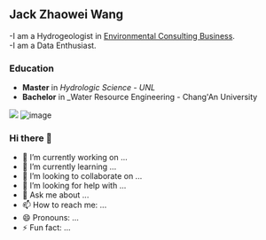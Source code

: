 ## Jack Zhaowei Wang

-I am a Hydrogeologist in [Environmental Consulting Business](https://www.linkedin.com/in/zhaowei-jack-wang-65205146/). \
-I am a Data Enthusiast.

### Education

- **Master** in _Hydrologic Science - UNL_
- **Bachelor** in _Water Resource Engineering - Chang'An University

![](https://pbs.twimg.com/profile_images/1133452401111912449/YzYLV-9o_400x400.png)
![image](https://user-images.githubusercontent.com/47303462/110416259-60413000-8061-11eb-9a72-cdd1e94ddc8a.png)


### Hi there 👋

- 🔭 I’m currently working on ...
- 🌱 I’m currently learning ...
- 👯 I’m looking to collaborate on ...
- 🤔 I’m looking for help with ...
- 💬 Ask me about ...
- 📫 How to reach me: ...
- 😄 Pronouns: ...
- ⚡ Fun fact: ...

<!--
**DataGeoranger/DataGeoranger** is a ✨ _special_ ✨ repository because its `README.md` (this file) appears on your GitHub profile.

Here are some ideas to get you started:

- 🔭 I’m currently working on ...
- 🌱 I’m currently learning ...
- 👯 I’m looking to collaborate on ...
- 🤔 I’m looking for help with ...
- 💬 Ask me about ...
- 📫 How to reach me: ...
- 😄 Pronouns: ...
- ⚡ Fun fact: ...
-->
